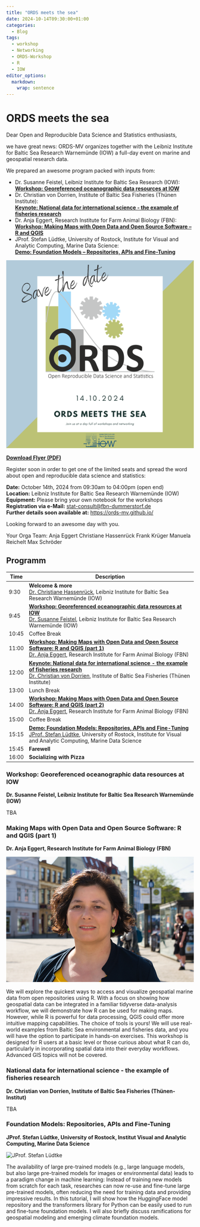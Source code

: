 ```yaml
---
title: "ORDS meets the sea"
date: 2024-10-14T09:30:00+01:00
categories:
  - Blog
tags:
  - workshop
  - Networking
  - ORDS-Workshop
  - R
  - IOW
editor_options: 
  markdown: 
    wrap: sentence
---
```


# ORDS meets the sea

Dear Open and Reproducible Data Science and Statistics enthusiasts,

we have great news: ORDS-MV organizes together with the Leibniz Institute for Baltic Sea Research Warnemünde (IOW) a full-day event on marine and geospatial research data.

We prepared an awesome program packed with inputs from:

* Dr. Susanne Feistel, Leibniz Institute for Baltic Sea Research (IOW): <br>
[**Workshop: Georeferenced oceanographic data resources at IOW**](#workshop-georeferenced-oceanographic-data-resources-at-iow)<br>
* Dr. Christian von Dorrien, Institute of Baltic Sea Fisheries (Thünen Institute):<br>
[**Keynote: National data for international science - the example of fisheries research**](#national-data-for-international-science---the-example-of-fisheries-research)<br>
* Dr. Anja Eggert, Research Institute for Farm Animal Biology (FBN):<br>
[**Workshop: Making Maps with Open Data and Open Source Software – R and QGIS**](#making-maps-with-open-data-and-open-source-software-r-and-qgis-part-1)<br>
* JProf. Stefan Lüdtke, University of Rostock, Institute for Visual and Analytic Computing, Marine Data Science:<br>
[**Demo: Foundation Models – Repositories, APIs and Fine-Tuning**](#foundation-models-repositories-apis-and-fine-tuning)

![ORDS meets the sea](/assets/images/2024-10-14-ORDS_Sea.png)

[**Download Flyer (PDF)**](/assets/files/20241014_ORDS-meets-the-sea.pdf)

Register soon in order to get one of the limited seats and spread the word about open and reproducible data science and statistics:

**Date:** October 14th, 2024 from 09:30am to 04:00pm (open end)<br>
**Location:** Leibniz Institute for Baltic Sea Research Warnemünde (IOW)<br>
**Equipment:** Please bring your own notebook for the workshops<br>
**Registration via e-Mail:** stat-consult@fbn-dummerstorf.de<br>
**Further details soon available at:** https://ords-mv.github.io/<br>

Looking forward to an awesome day with you.

Your Orga Team:
Anja Eggert
Christiane Hassenrück
Frank Krüger
Manuela Reichelt
Max Schröder


## Programm


| Time | Description |
|--|--|
| 9:30 | **Welcome & more**<br> [Dr. Christiane Hassenrück](https://www.io-warnemuende.de/christiane-hassenrueck.html), Leibniz Institute for Baltic Sea Research Warnemünde (IOW) |
| 9:45 | [**Workshop: Georeferenced oceanographic data resources at IOW**](#workshop-georeferenced-oceanographic-data-resources-at-iow)  <br>[Dr. Susanne Feistel](https://www.io-warnemuende.de/susanne-feistel.html), Leibniz Institute for Baltic Sea Research Warnemünde (IOW) |
| 10:45 | Coffee Break |
| 11:00 | [**Workshop: Making Maps with Open Data and Open Source Software: R and QGIS (part 1)**](#making-maps-with-open-data-and-open-source-software-r-and-qgis-part-1)<br> [Dr. Anja Eggert](https://www.fbn-dummerstorf.de/mitarbeitende/anja-eggert/), Research Institute for Farm Animal Biology (FBN) |
| 12:00 | [**Keynote: National data for international science - the example of fisheries research**](#national-data-for-international-science---the-example-of-fisheries-research) <br> [Dr. Christian von Dorrien](https://www.thuenen.de/en/institutes/baltic-sea-fisheries/staff/scientific/dorrien-christian-von-dr), Institute of Baltic Sea Fisheries (Thünen Institute) |
| 13:00 | Lunch Break |
| 14:00 | [**Workshop: Making Maps with Open Data and Open Source Software: R and QGIS (part 2)**](#making-maps-with-open-data-and-open-source-software-r-and-qgis-part-1)<br>[Dr. Anja Eggert](https://www.fbn-dummerstorf.de/mitarbeitende/anja-eggert/), Research Institute for Farm Animal Biology (FBN)
| 15:00 | Coffee Break |
| 15:15 | [**Demo: Foundation Models: Repositories, APIs and Fine-Tuning**](#foundation-models-repositories-apis-and-fine-tuning)<br>[JProf. Stefan Lüdtke](https://www.mds-lab.de/), University of Rostock, Institute for Visual and Analytic Computing, Marine Data Science |
| 15:45 | **Farewell** |
| 16:00 | **Socializing with Pizza** |


### Workshop: Georeferenced oceanographic data resources at IOW
**Dr. Susanne Feistel, Leibniz Institute for Baltic Sea Research Warnemünde (IOW)**

TBA 

### Making Maps with Open Data and Open Source Software: R and QGIS (part 1)
**Dr. Anja Eggert, Research Institute for Farm Animal Biology (FBN)**

![Dr. Anja Eggert](/assets/images/AnjaEggert.png)

We will explore the quickest ways to access and visualize geospatial marine data from open repositories using R. With a focus on showing how geospatial data can be integrated in a familiar tidyverse data-analysis workflow, we will demonstrate how R can be used for making maps. However, while R is powerful for data processing, QGIS could offer more intuitive mapping capabilities. The choice of tools is yours! We will use real-world examples from Baltic Sea environmental and fisheries data, and you will have the option to participate in hands-on exercises. This workshop is designed for R users at a basic level or those curious about what R can do, particularly in incorporating spatial data into their everyday workflows. Advanced GIS topics will not be covered.

### National data for international science - the example of fisheries research
**Dr. Christian von Dorrien, Institute of Baltic Sea Fisheries (Thünen-Institut)**

TBA

### Foundation Models: Repositories, APIs and Fine-Tuning
**JProf. Stefan Lüdtke, University of Rostock, Institut Visual and Analytic Computing, Marine Data Science**

![JProf. Stefan Lüdtke](https://images.squarespace-cdn.com/content/v1/63da410fddce014a5747a87a/1675247887757-RBO0RMWV6YAK36XJGMPN/stefan2.jpg?format=2500w)

The availability of large pre-trained models (e.g., large language models, but also large pre-trained models for images or environmental data) leads to a paradigm change in machine learning: Instead of training new models from scratch for each task, researches can now re-use and fine-tune large pre-trained models, often reducing the need for training data and providing impressive results. In this tutorial, I will show how the HuggingFace model repository and the transformers library for Python can be easily used to run and fine-tune foundation models. I will also briefly discuss ramifications for geospatial modeling and emerging climate foundation models.
